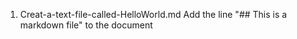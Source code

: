 1. Creat-a-text-file-called-HelloWorld.md
Add the line "## This is a markdown file" to the document
